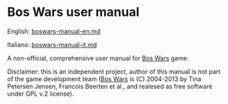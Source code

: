 # Bos Wars user manual

English: [boswars-manual-en.md](boswars-manual-en.md)

Italiano: [boswars-manual-it.md](boswars-manual-it.md)

A non-official, comprehensive user manual for [Bos Wars](https://www.boswars.org/) game.

Disclaimer: this is an independent project, author of this manual is not part of the game development team ([Bos Wars](https://www.boswars.org/) is (C) 2004-2013 by Tina Petersen Jensen, Francois Beerten et al., and realesed as free software under GPL v.2 license).

